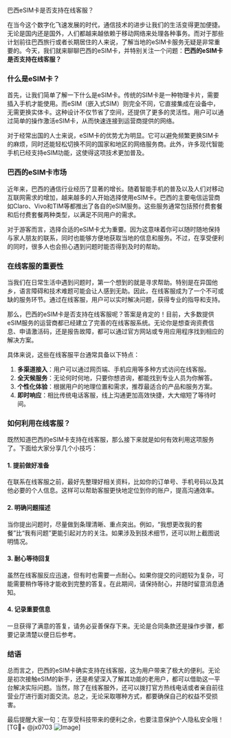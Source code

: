 巴西eSIM卡是否支持在线客服？

在当今这个数字化飞速发展的时代，通信技术的进步让我们的生活变得更加便捷。无论是国内还是国外，人们都越来越依赖于移动网络来处理各种事务。而对于那些计划前往巴西旅行或者长期居住的人来说，了解当地的eSIM卡服务无疑是非常重要的。今天，我们就来聊聊巴西的eSIM卡，并特别关注一个问题：**巴西的eSIM卡是否支持在线客服？**

### 什么是eSIM卡？

首先，让我们简单了解一下什么是eSIM卡。传统的SIM卡是一种物理卡片，需要插入手机才能使用。而eSIM（嵌入式SIM）则完全不同，它直接集成在设备中，无需更换实体卡。这种设计不仅节省了空间，还提供了更多的灵活性。用户可以通过简单的操作激活eSIM卡，从而快速连接到运营商提供的网络。

对于经常出国的人士来说，eSIM卡的优势尤为明显。它可以避免频繁更换SIM卡的麻烦，同时还能轻松切换不同的国家和地区的网络服务商。此外，许多现代智能手机已经支持eSIM功能，这使得这项技术更加普及。

### 巴西的eSIM卡市场

近年来，巴西的通信行业经历了显著的增长。随着智能手机的普及以及人们对移动互联网需求的增加，越来越多的人开始选择使用eSIM卡。巴西的主要电信运营商如Claro、Vivo和TIM等都推出了各自的eSIM服务。这些服务通常包括预付费套餐和后付费套餐两种类型，以满足不同用户的需求。

对于游客而言，选择合适的eSIM卡尤为重要。因为这意味着你可以随时随地保持与家人朋友的联系，同时也能够方便地获取当地的信息和服务。不过，在享受便利的同时，很多人也会担心遇到问题时能否得到及时的帮助。

### 在线客服的重要性

当我们在日常生活中遇到问题时，第一个想到的就是寻求帮助。特别是在异国他乡，语言障碍和技术难题可能会让人感到无助。因此，在线客服成为了一个不可或缺的服务环节。通过在线客服，用户可以实时解决问题，获得专业的指导和支持。

那么，巴西的eSIM卡是否支持在线客服呢？答案是肯定的！目前，大多数提供eSIM服务的运营商都已经建立了完善的在线客服系统。无论你是想查询资费信息、申请激活码，还是报告故障，都可以通过官方网站或专用应用程序找到相应的解决方案。

具体来说，这些在线客服平台通常具备以下特点：

1. **多渠道接入**：用户可以通过网页端、手机应用等多种方式访问在线客服。
2. **全天候服务**：无论何时何地，只要你想咨询，都能找到专业人员为你解答。
3. **个性化体验**：根据用户的地理位置和需求，推荐最适合的产品和服务方案。
4. **即时响应**：相比传统电话客服，线上沟通更加高效快捷，大大缩短了等待时间。

### 如何利用在线客服？

既然知道巴西的eSIM卡支持在线客服，那么接下来就是如何有效利用这项服务了。下面给大家分享几个小技巧：

#### 1. 提前做好准备
在联系在线客服之前，最好先整理好相关资料，比如你的订单号、手机号码以及其他必要的个人信息。这样可以帮助客服更快地定位到你的账户，提高沟通效率。

#### 2. 明确问题描述
当你提出问题时，尽量做到条理清晰、重点突出。例如，“我想更改我的套餐”比“我有问题”更能引起对方的关注。如果涉及到技术细节，还可以附上截图说明情况。

#### 3. 耐心等待回复
虽然在线客服反应迅速，但有时也需要一点耐心。如果你提交的问题较为复杂，可能需要稍作等待才能收到完整的答复。在此期间，请保持耐心，并随时留意消息通知。

#### 4. 记录重要信息
一旦获得了满意的答复，请务必妥善保存下来。无论是合同条款还是操作步骤，都要记录清楚以便日后参考。

### 结语

总而言之，巴西的eSIM卡确实支持在线客服，这为用户带来了极大的便利。无论是初次接触eSIM的新手，还是希望深入了解其功能的老用户，都可以借助这一平台解决实际问题。当然，除了在线客服外，还可以拨打官方热线电话或者亲自前往营业厅进行面对面交流。总之，无论采取哪种方式，都要确保自己的权益不受损害。

最后提醒大家一句：在享受科技带来的便利之余，也要注意保护个人隐私安全哦！[TG💪+ @jx0703 ![Image](https://github.com/user-attachments/assets/dbca1d08-cadb-493c-b0ec-ad6f7a83f270)]